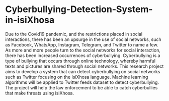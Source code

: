 # Cyberbullying-Detection-System-in-isiXhosa
Due to the Covid19 pandemic, and the restrictions placed in social interactions, there has been an upsurge in the use of social networks, such as Facebook, WhatsApp, Instagram, Telegram, and Twitter to name a few. As more and more people turn to the social networks for social interaction, there has been increased occurrences of cyberbullying. Cyberbullying is a type of bullying that occurs through online technology, whereby harmful texts and pictures are shared through social networks. This research project aims to develop a system that can detect cyberbullying on social networks such as Twitter focusing on the IsiXhosa language. Machine learning algorithms will be applied to Twitter feeds dataset to detect cyberbullying. The project will help the law enforcement to be able to catch cyberbullies that make threats using isiXhosa.

